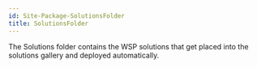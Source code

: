 ```yaml
---
id: Site-Package-SolutionsFolder
title: SolutionsFolder
---
```


The Solutions folder contains the WSP solutions that get placed into the solutions gallery and deployed automatically.